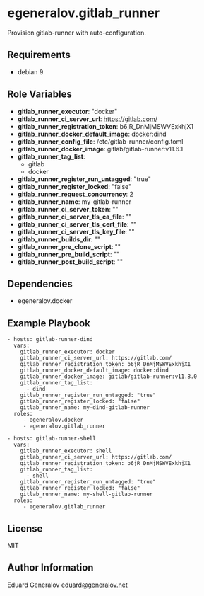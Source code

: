 egeneralov.gitlab_runner
========================

Provision gitlab-runner with auto-configuration.

Requirements
------------

- debian 9

Role Variables
--------------

- **gitlab_runner_executor**: "docker"
- **gitlab_runner_ci_server_url**: https://gitlab.com/
- **gitlab_runner_registration_token**: b6jR_DnMjMSWVExkhjX1
- **gitlab_runner_docker_default_image**: docker:dind
- **gitlab_runner_config_file**: /etc/gitlab-runner/config.toml
- **gitlab_runner_docker_image**: gitlab/gitlab-runner:v11.6.1
- **gitlab_runner_tag_list**:
  - gitlab
  - docker
- **gitlab_runner_register_run_untagged**: "true"
- **gitlab_runner_register_locked**: "false"
- **gitlab_runner_request_concurrency**: 2
- **gitlab_runner_name**: my-gitlab-runner
- **gitlab_runner_ci_server_token**: ""
- **gitlab_runner_ci_server_tls_ca_file**: ""
- **gitlab_runner_ci_server_tls_cert_file**: ""
- **gitlab_runner_ci_server_tls_key_file**: ""
- **gitlab_runner_builds_dir**: ""
- **gitlab_runner_pre_clone_script**: ""
- **gitlab_runner_pre_build_script**: ""
- **gitlab_runner_post_build_script**: ""

Dependencies
------------

- egeneralov.docker

Example Playbook
----------------

    - hosts: gitlab-runner-dind
      vars:
        gitlab_runner_executor: docker
        gitlab_runner_ci_server_url: https://gitlab.com/
        gitlab_runner_registration_token: b6jR_DnMjMSWVExkhjX1
        gitlab_runner_docker_default_image: docker:dind
        gitlab_runner_docker_image: gitlab/gitlab-runner:v11.8.0
        gitlab_runner_tag_list:
          - dind
        gitlab_runner_register_run_untagged: "true"
        gitlab_runner_register_locked: "false"
        gitlab_runner_name: my-dind-gitlab-runner
      roles:
         - egeneralov.docker
         - egeneralov.gitlab_runner
    
    - hosts: gitlab-runner-shell
      vars:
        gitlab_runner_executor: shell
        gitlab_runner_ci_server_url: https://gitlab.com/
        gitlab_runner_registration_token: b6jR_DnMjMSWVExkhjX1
        gitlab_runner_tag_list:
          - shell
        gitlab_runner_register_run_untagged: "true"
        gitlab_runner_register_locked: "false"
        gitlab_runner_name: my-shell-gitlab-runner
      roles:
         - egeneralov.gitlab_runner
    

License
-------

MIT

Author Information
------------------

Eduard Generalov <eduard@generalov.net>
